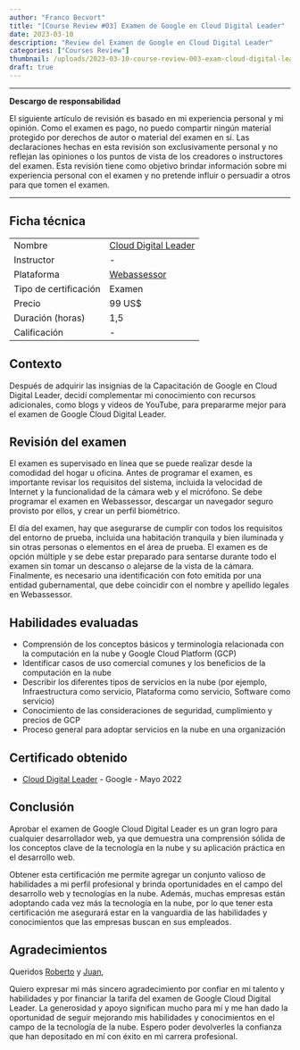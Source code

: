 ```yaml
---
author: "Franco Becvort"
title: "[Course Review #03] Examen de Google en Cloud Digital Leader"
date: 2023-03-10
description: "Review del Examen de Google en Cloud Digital Leader"
categories: ["Courses Review"]
thumbnail: /uploads/2023-03-10-course-review-003-exam-cloud-digital-leader/gcloudExam.png
draft: true
---
```


---

**Descargo de responsabilidad**

El siguiente artículo de revisión es basado en mi experiencia personal y mi opinión. Como el examen es pago, no puedo compartir ningún material protegido por derechos de autor o material del examen en sí. Las declaraciones hechas en esta revisión son exclusivamente personal y no reflejan las opiniones o los puntos de vista de los creadores o instructores del examen. Esta revisión tiene como objetivo brindar información sobre mi experiencia personal con el examen y no pretende influir o persuadir a otros para que tomen el examen.

---

## Ficha técnica

|                       |                                                                                               |
| --------------------- | --------------------------------------------------------------------------------------------- |
| Nombre                | [Cloud Digital Leader](https://cloud.google.com/certification/cloud-digital-leader?hl=es-419) |
| Instructor            | -                                                                                             |
| Plataforma            | [Webassessor](https://www.webassessor.com/wa.do?page=certInfo&branding=GOOGLECLOUD&tabs=13)   |
| Tipo de certificación | Examen                                                                                        |
| Precio                | 99 US$                                                                                        |
| Duración \(horas\)    | 1,5                                                                                           |
| Calificación          | -                                                                                             |

## Contexto

Después de adquirir las insignias de la Capacitación de Google en Cloud Digital Leader, decidí complementar mi conocimiento con recursos adicionales, como blogs y videos de YouTube, para prepararme mejor para el examen de Google Cloud Digital Leader.

## Revisión del examen

El examen es supervisado en línea que se puede realizar desde la comodidad del hogar u oficina. Antes de programar el examen, es importante revisar los requisitos del sistema, incluida la velocidad de Internet y la funcionalidad de la cámara web y el micrófono. Se debe programar el examen en Webassessor, descargar un navegador seguro provisto por ellos, y crear un perfil biométrico.

El día del examen, hay que asegurarse de cumplir con todos los requisitos del entorno de prueba, incluida una habitación tranquila y bien iluminada y sin otras personas o elementos en el área de prueba. El examen es de opción múltiple y se debe estar preparado para sentarse durante todo el examen sin tomar un descanso o alejarse de la vista de la cámara. Finalmente, es necesario una identificación con foto emitida por una entidad gubernamental, que debe coincidir con el nombre y apellido legales en Webassessor.

## Habilidades evaluadas

- Comprensión de los conceptos básicos y terminología relacionada con la computación en la nube y Google Cloud Platform \(GCP\)
- Identificar casos de uso comercial comunes y los beneficios de la computación en la nube
- Describir los diferentes tipos de servicios en la nube \(por ejemplo, Infraestructura como servicio, Plataforma como servicio, Software como servicio\)
- Conocimiento de las consideraciones de seguridad, cumplimiento y precios de GCP
- Proceso general para adoptar servicios en la nube en una organización

## Certificado obtenido

- [Cloud Digital Leader](https://www.credential.net/286b807f-51d1-41d0-871a-e914af7fb87d) - Google - Mayo 2022

## Conclusión

Aprobar el examen de Google Cloud Digital Leader es un gran logro para cualquier desarrollador web, ya que demuestra una comprensión sólida de los conceptos clave de la tecnología en la nube y su aplicación práctica en el desarrollo web.

Obtener esta certificación me permite agregar un conjunto valioso de habilidades a mi perfil profesional y brinda oportunidades en el campo del desarrollo web y tecnologías en la nube. Además, muchas empresas están adoptando cada vez más la tecnología en la nube, por lo que tener esta certificación me asegurará estar en la vanguardia de las habilidades y conocimientos que las empresas buscan en sus empleados.

## Agradecimientos

Queridos [Roberto](https://www.linkedin.com/in/roberto-campos-moretti-47a29351/) y [Juan](https://www.linkedin.com/in/juanjoserodriguezv/),

Quiero expresar mi más sincero agradecimiento por confiar en mi talento y habilidades y por financiar la tarifa del examen de Google Cloud Digital Leader. La generosidad y apoyo significan mucho para mí y me han dado la oportunidad de seguir mejorando mis habilidades y conocimientos en el campo de la tecnología de la nube. Espero poder devolverles la confianza que han depositado en mí con éxito en mi carrera profesional.
